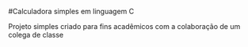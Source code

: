 #Calculadora simples em linguagem C

Projeto simples criado para fins acadêmicos com a colaboração de um colega de classe
